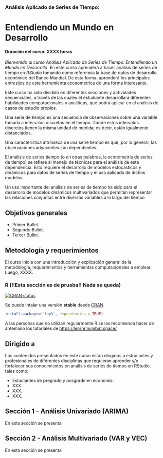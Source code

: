 ### Análisis Aplicado de Series de Tiempo: 
# Entendiendo un Mundo en Desarrollo
#### Duración del curso: XXXX horas
_Bienvenido al curso Análisis Aplicado de Series de Tiempo: Entendiendo un Mundo en Desarrollo_. En este curso aprenderá a hacer análisis de series de tiempo en _RStudio_ tomando como referencia la base de datos de desarrollo económico del Banco Mundial. De esta forma, aprenderá los principales entresijos de esta herramienta econométrica de una forma interesante.

Este curso ha sido dividido en diferentes secciones y actividades secuenciales, a través de las cuales el estudiante desarrollará diferentes habilidades computacionales y analíticas, que podrá aplicar en el análisis de casos de estudio propios.

Una serie de tiempo es una secuencia de observaciones sobre una variable tomada a intervalos discretos en el tiempo. Donde estos intervalos discretos tienen la misma unidad de medida; es decir, están igualmente distanciados.

Una característica intrínseca de una serie tiempo es que, por lo general, las observaciones adyacentes son dependientes. 

El análisis de series tiempo (o en otras palabras, la econometría de series de tiempo) se refiere al manejo de técnicas para el análisis de esta dependencia. Esto requiere el desarrollo de modelos estocásticos y dinámicos para datos de series de tiempo y el uso aplicado de dichos modelos.

Un uso importante del análisis de series de tiempo ha sido para el desarrollo de modelos dinámicos multivariados que permitan representar las relaciones conjuntas entre diversas variables a lo largo del tiempo

## Objetivos generales

* Primer Bullet.
* Segundo Bullet.
* Tercer Bullet.

## Metodología y requerimientos

El curso inicia con una introducción y explicación general de la metodología, requerimientos y herramientas computacionales a emplear. Luego, XXXX.

### R (!!Esta sección es de prueba!! Nada se queda)
[![CRAN
status](https://www.r-pkg.org/badges/version/fpp3)](https://cran.r-project.org/package=fpp3)

Se puede intalar una versión **stable** desde [CRAN](https://cran.r-project.org/package=fpp3).

``` r
install.packages('fpp3', dependencies = TRUE)
```

A las personas que no utilizan regularmente R se les recomienda hacer de antemano los tutoriales de https://learnr.numbat.space/

## Dirigido a

Los contenidos presentados en este curso están dirigidos a estudiantes y profesionales de diferentes disciplinas que requieran aprender y/o fortalecer sus conocimientos en análisis de series de tiempo en RStudio, tales como:

* Estudiantes de pregrado y posgrado en economía.
* XXX.
* XXX. 
* XXX.

## Sección 1 - Análisis Univariado (ARIMA)

En esta sección se presenta 

## Sección 2 - Análisis Multivariado (VAR y VEC)

En esta sección se presenta 

